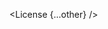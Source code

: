 <script lang="ts">
  import { License } from 'svelte-shields'
  import type { LicensePropsType } from 'svelte-shields';

  const other: LicensePropsType = {
    licenseType: 'github',
    user: 'shinokada',
    repo: 'svelte-shields',
    logo: 'svelte',
    label: 'Svelte Shields',
    cacheSeconds: '86400',
  }

</script>



<License {...other} />